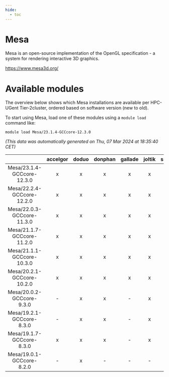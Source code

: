 ```yaml
---
hide:
  - toc
---
```


Mesa
====


Mesa is an open-source implementation of the OpenGL specification - a system for rendering interactive 3D graphics.

https://www.mesa3d.org/
# Available modules


The overview below shows which Mesa installations are available per HPC-UGent Tier-2cluster, ordered based on software version (new to old).

To start using Mesa, load one of these modules using a `module load` command like:

```shell
module load Mesa/23.1.4-GCCcore-12.3.0
```

*(This data was automatically generated on Thu, 07 Mar 2024 at 18:35:40 CET)*  

| |accelgor|doduo|donphan|gallade|joltik|skitty|
| :---: | :---: | :---: | :---: | :---: | :---: | :---: |
|Mesa/23.1.4-GCCcore-12.3.0|x|x|x|x|x|x|
|Mesa/22.2.4-GCCcore-12.2.0|x|x|x|x|x|x|
|Mesa/22.0.3-GCCcore-11.3.0|x|x|x|x|x|x|
|Mesa/21.1.7-GCCcore-11.2.0|x|x|x|x|x|x|
|Mesa/21.1.1-GCCcore-10.3.0|x|x|x|x|x|x|
|Mesa/20.2.1-GCCcore-10.2.0|x|x|x|x|x|x|
|Mesa/20.0.2-GCCcore-9.3.0|-|x|x|-|x|x|
|Mesa/19.2.1-GCCcore-8.3.0|-|x|x|-|x|x|
|Mesa/19.1.7-GCCcore-8.3.0|x|x|x|-|x|x|
|Mesa/19.0.1-GCCcore-8.2.0|-|x|-|-|-|-|
